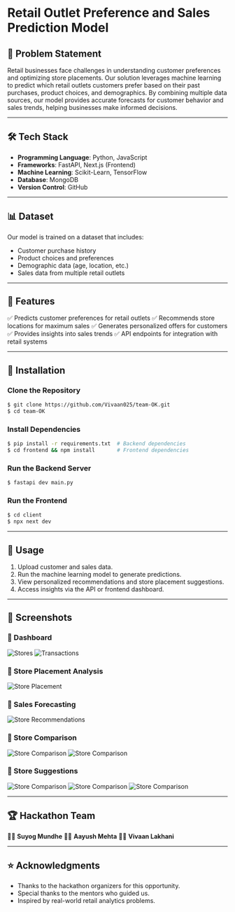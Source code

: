# Retail Outlet Preference and Sales Prediction Model

## 📌 Problem Statement
Retail businesses face challenges in understanding customer preferences and optimizing store placements. Our solution leverages machine learning to predict which retail outlets customers prefer based on their past purchases, product choices, and demographics. By combining multiple data sources, our model provides accurate forecasts for customer behavior and sales trends, helping businesses make informed decisions.

---

## 🛠️ Tech Stack
- **Programming Language**: Python, JavaScript
- **Frameworks**: FastAPI, Next.js (Frontend)
- **Machine Learning**: Scikit-Learn, TensorFlow
- **Database**: MongoDB
- **Version Control**: GitHub

---

## 📊 Dataset
Our model is trained on a dataset that includes:
- Customer purchase history
- Product choices and preferences
- Demographic data (age, location, etc.)
- Sales data from multiple retail outlets

---

## 📌 Features
✅ Predicts customer preferences for retail outlets
✅ Recommends store locations for maximum sales
✅ Generates personalized offers for customers
✅ Provides insights into sales trends
✅ API endpoints for integration with retail systems

---

## 🔧 Installation
### Clone the Repository
```bash
$ git clone https://github.com/Vivaan025/team-OK.git
$ cd team-OK
```

### Install Dependencies
```bash
$ pip install -r requirements.txt  # Backend dependencies
$ cd frontend && npm install       # Frontend dependencies
```

### Run the Backend Server
```bash
$ fastapi dev main.py
```

### Run the Frontend
```bash
$ cd client
$ npx next dev
```

---

## 🚀 Usage
1. Upload customer and sales data.
2. Run the machine learning model to generate predictions.
3. View personalized recommendations and store placement suggestions.
4. Access insights via the API or frontend dashboard.

---

## 📸 Screenshots
### 🔹 Dashboard
![Stores](screenshots/stores.png)
![Transactions](screenshots/transactions.png)

### 🔹 Store Placement Analysis
![Store Placement](screenshots/store_placement.png)

### 🔹 Sales Forecasting
![Store Recommendations](screenshots/sales_forecast.png)

### 🔹 Store Comparison
![Store Comparison](screenshots/store_comparison0.png)
![Store Comparison](screenshots/store_comparison1.png)

### 🔹 Store Suggestions
![Store Comparison](screenshots/store_optimization_suggestions2.png)
![Store Comparison](screenshots/store_optimization_suggestions0.png)
![Store Comparison](screenshots/store_optimization_suggestions1.png)

---

## 🏆 Hackathon Team
👨‍💼 **Suyog Mundhe** 
👨‍💻 **Aayush Mehta**
👨‍🎨 **Vivaan Lakhani**

---

## ⭐ Acknowledgments
- Thanks to the hackathon organizers for this opportunity.
- Special thanks to the mentors who guided us.
- Inspired by real-world retail analytics problems.